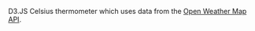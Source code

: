D3.JS Celsius thermometer which uses data from the <a href="http://openweathermap.org/">Open Weather Map API</a>. 


